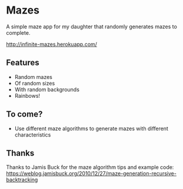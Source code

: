 # Mazes

A simple maze app for my daughter that randomly generates mazes to complete.

http://infinite-mazes.herokuapp.com/

## Features

- Random mazes
- Of random sizes
- With random backgrounds
- Rainbows!

## To come?

- Use different maze algorithms to generate mazes with different characteristics

## Thanks

Thanks to Jamis Buck for the maze algorithm tips and example code: https://weblog.jamisbuck.org/2010/12/27/maze-generation-recursive-backtracking
